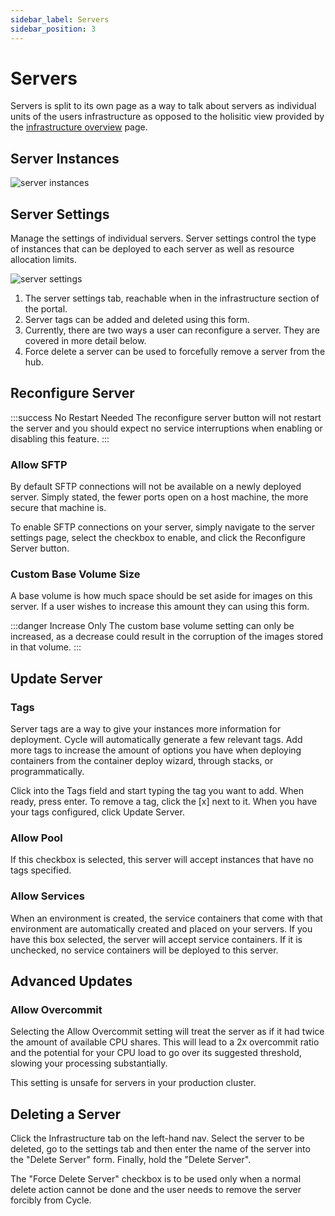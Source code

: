 ```yaml
---
sidebar_label: Servers 
sidebar_position: 3
---
```



# Servers
Servers is split to its own page as a way to talk about servers as individual units of the users infrastructure as opposed to the holisitic view provided by the [infrastructure overview](/docs/infrastructure/overview) page.






## Server Instances
![server instances](https://static.cycle.io/docs/infrastructure/server-instances-markup.png)

## Server Settings
Manage the settings of individual servers. Server settings control the type of instances that can be deployed to each server as well as resource allocation limits.


![server settings](https://static.cycle.io/docs/infrastructure/server-settings-markup.png)

1. The server settings tab, reachable when in the infrastructure section of the portal.
2. Server tags can be added and deleted using this form.
3. Currently, there are two ways a user can reconfigure a server. They are covered in more detail below.
4. Force delete a server can be used to forcefully remove a server from the hub.


## Reconfigure Server
:::success No Restart Needed
The reconfigure server button will not restart the server and you should expect no service interruptions when enabling or disabling this feature.
:::


### Allow SFTP
By default SFTP connections will not be available on a newly deployed server. Simply stated, the fewer ports open on a host machine, the more secure that machine is.

To enable SFTP connections on your server, simply navigate to the server settings page, select the checkbox to enable, and click the Reconfigure Server button.


### Custom Base Volume Size
A base volume is how much space should be set aside for images on this server.  If a user wishes to increase this amount they can using this form.

:::danger Increase Only
The custom base volume setting can only be increased, as a decrease could result in the corruption of the images stored in that volume.
:::



## Update Server

### Tags
Server tags are a way to give your instances more information for deployment. Cycle will automatically generate a few relevant tags. Add more tags to increase the amount of options you have when deploying containers from the container deploy wizard, through stacks, or programmatically.

Click into the Tags field and start typing the tag you want to add. When ready, press enter. To remove a tag, click the [x] next to it. When you have your tags configured, click Update Server.

### Allow Pool
If this checkbox is selected, this server will accept instances that have no tags specified.

### Allow Services
When an environment is created, the service containers that come with that environment are automatically created and placed on your servers. If you have this box selected, the server will accept service containers. If it is unchecked, no service containers will be deployed to this server.

## Advanced Updates
### Allow Overcommit
Selecting the Allow Overcommit setting will treat the server as if it had twice the amount of available CPU shares. This will lead to a 2x overcommit ratio and the potential for your CPU load to go over its suggested threshold, slowing your processing substantially.

This setting is unsafe for servers in your production cluster.


## Deleting a Server
Click the Infrastructure tab on the left-hand nav. Select the server to be deleted, go to the settings tab and then enter the name of the server into the "Delete Server" form.  Finally, hold the "Delete Server".

The "Force Delete Server" checkbox is to be used only when a normal delete action cannot be done and the user needs to remove the server forcibly from Cycle.

